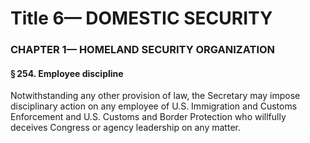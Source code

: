 
# Title 6— DOMESTIC SECURITY
### CHAPTER 1— HOMELAND SECURITY ORGANIZATION
#### § 254. Employee discipline

Notwithstanding any other provision of law, the Secretary may impose disciplinary action on any employee of U.S. Immigration and Customs Enforcement and U.S. Customs and Border Protection who willfully deceives Congress or agency leadership on any matter.

